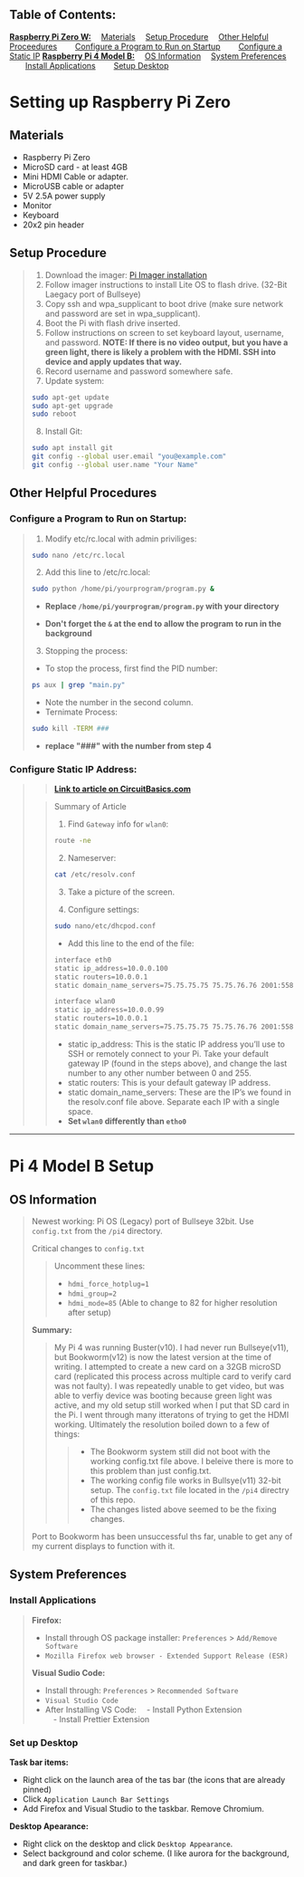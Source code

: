 ## Table of Contents:

[**Raspberry Pi Zero W:**](#setting-up-raspberry-pi-zero)
&emsp;[Materials](#materials)
&emsp;[Setup Procedure](#setup-procedure)
&emsp;[Other Helpful Proceedures](#other-helpful-procedures)
&emsp;&emsp;[Configure a Program to Run on Startup](#configure-a-program-to-run-on-startup)
&emsp;&emsp;[Configure a Static IP](#configure-static-ip-address)
[**Raspberry Pi 4 Model B:**](#pi-4-model-b-setup)
&emsp;[OS Information](#os-information)
&emsp;[System Preferences](#system-preferences)
&emsp;&emsp;[Install Applications](#install-applications)
&emsp;&emsp;[Setup Desktop](#set-up-desktop)

# Setting up Raspberry Pi Zero

## Materials

- Raspberry Pi Zero
- MicroSD card - at least 4GB
- Mini HDMI Cable or adapter.
- MicroUSB cable or adapter
- 5V 2.5A power supply
- Monitor
- Keyboard
- 20x2 pin header

## Setup Procedure

> 1.  Download the imager: [Pi Imager installation](https://www.raspberrypi.com/software/)
> 2.  Follow imager instructions to install Lite OS to flash drive. (32-Bit Laegacy port of Bullseye)
> 3.  Copy ssh and wpa_supplicant to boot drive (make sure network and password are set in wpa_supplicant).
> 4.  Boot the Pi with flash drive inserted.
> 5.  Follow instructions on screen to set keyboard layout, username, and password.
>     **NOTE: If there is no video output, but you have a green light, there is likely a problem with the HDMI. SSH into device and apply updates that way.**
> 6.  Record username and password somewhere safe.
> 7.  Update system:
>
> ```bash
> sudo apt-get update
> sudo apt-get upgrade
> sudo reboot
> ```
>
> 8.  Install Git:
>
> ```bash
> sudo apt install git
> git config --global user.email "you@example.com"
> git config --global user.name "Your Name"
> ```

## Other Helpful Procedures

### Configure a Program to Run on Startup:

> 1.  Modify etc/rc.local with admin priviliges:
>
> ```bash
> sudo nano /etc/rc.local
> ```
>
> 2.  Add this line to /etc/rc.local:
>
> ```bash
> sudo python /home/pi/yourprogram/program.py &
> ```
>
> - **Replace `/home/pi/yourprogram/program.py` with your directory**
>
> - **Don't forget the `&` at the end to allow the program to run in the background**
>
> 3.  Stopping the process:
>
> - To stop the process, first find the PID number:
>
> ```bash
> ps aux | grep "main.py"
> ```
>
> - Note the number in the second column.
> - Ternimate Process:
>
> ```bash
> sudo kill -TERM ###
> ```
>
> - **replace "###" with the number from step 4**

### Configure Static IP Address:

> > [**Link to article on CircuitBasics.com**](https://www.circuitbasics.com/how-to-set-up-a-static-ip-on-the-raspberry-pi/#:~:text=If%20the%20IP%20address%20of,work%20each%20and%20every%20time)
>
> > Summary of Article
> >
> > 1. Find `Gateway` info for `wlan0`:
> >
> > ```bash
> > route -ne
> > ```
> >
> > 2. Nameserver:
> >
> > ```bash
> > cat /etc/resolv.conf
> > ```
> >
> > 3. Take a picture of the screen.
> >
> > 4. Configure settings:
> >
> > ```bash
> > sudo nano/etc/dhcpod.conf
> > ```
> >
> > - Add this line to the end of the file:
> >
> > ```bash
> > interface eth0
> > static ip_address=10.0.0.100
> > static routers=10.0.0.1
> > static domain_name_servers=75.75.75.75 75.75.76.76 2001:558:feed::1 2001:558:feed::2
> >
> > interface wlan0
> > static ip_address=10.0.0.99
> > static routers=10.0.0.1
> > static domain_name_servers=75.75.75.75 75.75.76.76 2001:558:feed::1 2001:558:feed::2
> > ```
> >
> > - static ip_address: This is the static IP address you’ll use to SSH or remotely connect to your Pi. Take your default gateway IP (found in the steps above), and change the last number to any other number between 0 and 255.
> > - static routers: This is your default gateway IP address.
> > - static domain_name_servers: These are the IP’s we found in the resolv.conf file above. Separate each IP with a single space.
> > - **Set `wlan0` differently than `etho0`**

---

# Pi 4 Model B Setup

## OS Information

> Newest working: Pi OS (Legacy) port of Bullseye 32bit. Use `config.txt` from the `/pi4` directory.
>
> Critical changes to `config.txt`  
> > Uncomment these lines:
> > - `hdmi_force_hotplug=1`
> > - `hdmi_group=2`
> > - `hdmi_mode=85` (Able to change to 82 for higher resolution after setup)
>
> **Summary:**
>
> > My Pi 4 was running Buster(v10). I had never run Bullseye(v11), but Bookworm(v12) is now the latest version at the time of writing. I attempted to create a new card on a 32GB microSD card (replicated this process across multiple card to verify card was not faulty). I was repeatedly unable to get video, but was able to verfiy device was booting because green light was active, and my old setup still worked when I put that SD card in the Pi. I went through many itteratons of trying to get the HDMI working. Ultimately the resolution boiled down to a few of things:
> >
> > > - The Bookworm system still did not boot with the working config.txt file above. I beleive there is more to this problem than just config.txt.
> > > - The working config file works in Bullsye(v11) 32-bit setup. The `config.txt` file located in the `/pi4` directry of this repo.
> > > - The changes listed above seemed to be the fixing changes.
>
> Port to Bookworm has been unsuccessful ths far, unable to get any of my current displays to function with it.

## System Preferences

### Install Applications

> **Firefox:**
>
> - Install through OS package installer: `Preferences` > `Add/Remove Software`  
> - `Mozilla Firefox web browser - Extended Support Release (ESR)`  
>
> **Visual Sudio Code:**  
>
> - Install through: `Preferences` > `Recommended Software`  
> - `Visual Studio Code`  
> - After Installing VS Code:
> &emsp;- Install Python Extension  
> &emsp;- Install Prettier Extension

### Set up Desktop

**Task bar items:**

- Right click on the launch area of the tas bar (the icons that are already pinned)  
- Click `Application Launch Bar Settings`  
- Add Firefox and Visual Studio to the taskbar. Remove Chromium.  

**Desktop Apearance:**

- Right click on the desktop and click `Desktop Appearance`.  
- Select background and color scheme. (I like aurora for the background, and dark green for taskbar.)

